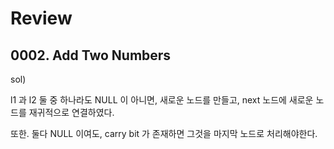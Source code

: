 # Review



## 0002. Add Two Numbers

sol)

l1 과 l2 둘 중 하나라도 NULL 이 아니면, 새로운 노드를 만들고, next 노드에 새로운 노드를 재귀적으로 연결하였다.

또한. 둘다 NULL 이여도, carry bit 가 존재하면 그것을 마지막 노드로 처리해야한다.